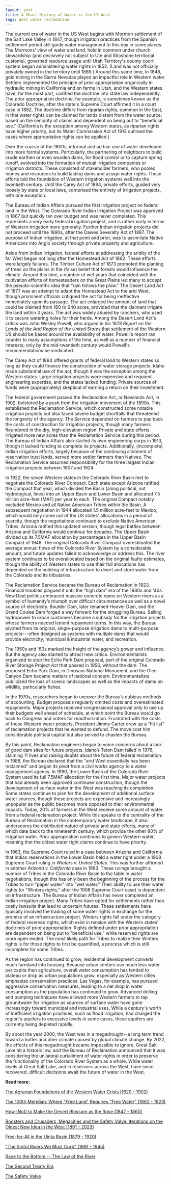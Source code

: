 ```yaml
---
layout: post
title: A Short History of Water in the US West
tags: West water reclamation
---
```


The current era of water in the US West begins with Mormon settlement of the Salt Lake Valley in 1847, though irrigation practices from the Spanish settlement period still guide water management to this day in some places. The Mormons' view of water and land, held in common under church stewardship (and decisively not subject to Ute and Shoshone territorial customs), governed resource usage until Utah Territory's county court system began administering water rights in 1852. (Land was not officially privately owned in the territory until 1869.) Around this same time, in 1848, gold mining in the Sierra Nevadas played an impactful role in Western water. Settlers implemented the principle of prior appropriation organically in hydraulic mining in California and on farms in Utah, and the Western states have, for the most part, codified the doctrine into state law independently. The prior appropriation doctrine, for example, is sometimes known as the Colorado Doctrine, after the state's Supreme Court affirmed it in a court case in 1882. The doctrine differs from riparian rights, common in the East, in that water rights can be claimed for lands distant from the water source, based on the seniority of claims and dependent on being put to "beneficial use." (California is the exception among Western states, as riparian rights have higher priority, but its Water Commission Act of 1913 outlined the cases where appropriative rights can be applied.) 

Over the course of the 1800s, informal and ad hoc use of water developed into more formal systems. Particularly, the partnering of neighbors to build crude earthen or even wooden dams, for flood control or to capture spring runoff, evolved into the formation of mutual irrigation companies or irrigation districts. These consisted of stakeholder farmers, who pooled money and resources to build lasting dams and assign water rights. These efforts laid the foundation of Western irrigation systems well into the twentieth century. Until the Carey Act of 1894, private efforts, guided very loosely by state or local laws, comprised the entirety of irrigation projects, with one exception. 

The Bureau of Indian Affairs pursued the first irrigation project on federal land in the West. The Colorado River Indian Irrigation Project was approved in 1867 but quickly ran over budget and was never completed. This represents a very early federal irrigation project, and is rather early in terms of Western irrigation more generally. Further Indian irrigation projects did not proceed until the 1890s, after the Dawes Severalty Act of 1887. The purpose of Indian irrigation, at that point and prior, was to assimilate Native Americans into Anglo society through private property and agriculture. 

Aside from Indian irrigation, federal efforts at addressing the aridity of the far West began not long after the Homestead Act of 1862. These efforts were largely failures. The Timber Culture Act of 1873 promoted the planting of trees on the plains in the (false) belief that forests would influence the climate. Around this time, a number of wet years that coincided with the cultivation efforts of homesteaders on the Great Plains led many to accept the pseudo-scientific idea that “rain follows the plow.” The Desert Land Act of 1877 was an attempt to adapt the Homestead Act to the arid West, though prominent officials critiqued the act for being ineffective immediately upon its passage. The act enlarged the amount of land that could be claimed from 160 to 640 acres, provided that the claimant irrigate the land within 3 years. The act was widely abused by ranchers, who used it to secure watering holes for their herds. Among the Desert Land Act's critics was John Wesley Powell, who argued in his 1878 *Report on the Lands of the Arid Region of the United States* that settlement of the Western US should be based around the availability of water. Powell's report ran counter to many assumptions of the time, as well as a number of financial interests; only by the mid-twentieth century would Powell's recommendations be vindicated.

The Carey Act of 1894 offered grants of federal land to Western states so long as they could finance the construction of water storage projects. Idaho made substantial use of the act, though it was the exception among the Western states. Large irrigation projects were expensive and required engineering expertise, and the states lacked funding. Private sources of funds were (appropriately) skeptical of earning a return on their investment. 

The federal government passed the Reclamation Act, or Newlands Act, in 1902, bolstered by a push from the irrigation movement of the 1890s. This established the Reclamation Service, which constructed some notable irrigation projects but also faced severe budget shortfalls that threatened the longevity of the agency. The Service depended on farmers to pay back the costs of construction for irrigation projects, though many farmers floundered in the dry, high-elevation region. Private and state efforts irrigated more new acres than the Reclamation Service during this period. The Bureau of Indian Affairs also started its own engineering corps in 1913, though it lacked funding to complete its projects. Additionally, (incomplete) Indian irrigation efforts, largely because of the continuing allotment of reservation trust lands, served more settler farmers than Natives. The Reclamation Service assumed responsibility for the three largest Indian irrigation projects between 1907 and 1924.

In 1922, the seven Western states in the Colorado River Basin met to negotiate the Colorado River Compact. Each state except Arizona ratified the Compact that year, which divided the Basin (along political, not hydrological, lines) into an Upper Basin and Lower Basin and allocated 7.5 million acre-feet (MAF) per year to each. The original Compact notably excluded Mexico and all Native American Tribes within the Basin. A subsequent negotiation in 1944 allocated 1.5 million acre-feet to Mexico, which would only come out of the US states' allocations in a period of scarcity, though the negotiations continued to exclude Native American Tribes. Arizona ratified this updated version, though legal battles between Arizona and California would continue for decades. The Upper Basin divided up its 7.5MAF allocation by percentages in the Upper Basin Compact of 1948. The original Colorado River Compact overestimated the average annual flows of the Colorado River System by a considerable amount, and future updates failed to acknowledge or address this. The river system continues to be overallocated based on the original faulty estimates, though the ability of Western states to use their full allocations has depended on the building of infrastructure to divert and store water from the Colorado and its tributaries. 

The Reclamation Service became the Bureau of Reclamation in 1923. Financial troubles plagued it until the “high dam” era of the 1930s and '40s. New Deal politics embraced massive concrete dams on Western rivers as a symbol of humanity’s triumph over difficult circumstances as well as a novel source of electricity. Boulder Dam, later renamed Hoover Dam, and the Grand Coulee Dam forged a way forward for the struggling Bureau. Selling hydropower to urban customers became a subsidy for the irrigation projects whose farmers needed lenient repayment terms. In this way, the Bureau pivoted from its original, single-purpose irrigation dams to multi-purpose projects---often designed as systems with multiple dams that would provide electricity, municipal & industrial water, and recreation. 

The 1950s and '60s marked the height of the agency’s power and influence. But the agency also started to attract new critics. Environmentalists organized to stop the Echo Park Dam proposal, part of the original Colorado River Storage Project Act that passed in 1956, without the dam. The proposed Echo Park Dam, in Dinosaur National Monument, and the Glen Canyon Dam became matters of national concern. Environmentalists publicized the loss of scenic landscapes as well as the impacts of dams on wildlife, particularly fishes. 

In the 1970s, researchers began to uncover the Bureau’s dubious methods of accounting. Budget proposals regularly omitted costs and overestimated repayments. Major projects received congressional approval only to use up their budgets well ahead of schedule, at which point the Bureau would go back to Congress and voters for reauthorization. Frustrated with the costs of these Western water projects, President Jimmy Carter drew up a “hit list” of reclamation projects that he wanted to defund. The move cost him considerable political capital but also served to chasten the Bureau.

By this point, Reclamation engineers began to voice concerns about a lack of good dam sites for future projects. Idaho’s Teton Dam failed in 1976, claiming 11 lives and raising doubts about the future of federal reclamation. In 1988, the Bureau declared that the "arid West essentially has been reclaimed" and began its pivot from a civil works agency to a water management agency. In 1990, the Lower Basin of the Colorado River System used its full 7.5MAF allocation for the first time. Major water projects that had already been approved continued construction, though the development of surface water in the West was reaching its completion. Some states continue to plan for the development of additional surface water sources, though these projects are expensive and increasingly unpopular as the public becomes more opposed to their environmental impacts. Today, 20% of farmers in the West receive some amount of water from a federal reclamation project. While this speaks to the centrality of the Bureau of Reclamation in the contemporary water landscape, it also underscores the distributed nature of private and state efforts, many of which date back to the nineteenth century, which provide the other 80% of irrigation water. Prior appropriation continues to govern Western water, meaning that the oldest water right claims continue to have priority. 

In 1963, the Supreme Court ruled in a case between Arizona and California that Indian reservations in the Lower Basin held a water right under a 1908 Supreme Court ruling in *Winters v. United States*. This was further affirmed in another *Arizona v. California* case in 1983. These rulings brought a number of Tribes in the Colorado River Basin to the table in water negotiations, though this has only been the beginning of the process for the Tribes to turn "paper water" into "wet water." Their ability to use their water rights (or "Winters rights," after the 1908 Supreme Court case) is dependent on infrastructure. The Bureau of Indian Affairs has never completed an Indian irrigation project. Many Tribes have opted for settlements rather than costly lawsuits that lead to uncertain futures. These settlements have typically involved the trading of some water rights in exchange for the promise of an infrastructure project. Winters rights fall under the category of federal reserved rights, which exist in tension with the Western states' doctrines of prior appropriation. Rights defined under prior appropriation are dependent on being put to "beneficial use," while reserved rights are more open-ended. The most likely path for Tribes to realize their Winters rights is for those rights to first be quantified, a process which is still incomplete for some Tribes.

As the region has continued to grow, residential development converts much farmland into housing. Because urban centers use much less water per capita than agriculture, overall water consumption has tended to plateau or drop as urban populations grow, especially as Western cities emphasize conservation practices. Las Vegas, for example, has pursued aggressive conservation measures, leading to a net drop in water consumption as the population has continued to grow. Advanced drilling and pumping techniques have allowed more Western farmers to tap groundwater for irrigation as sources of surface water have gone increasingly toward municipal and industrial uses. While a century's worth of inefficient irrigation practices, such as flood irrigation, had charged the region's aquifers to excessive levels in some cases, these aquifers are currently being depleted rapidly. 

By about the year 2000, the West was in a megadrought--a long term trend toward a hotter and drier climate caused by global climate change. By 2022, the effects of this megadrought became impossible to ignore. Great Salt Lake hit a historic low, and the Bureau of Reclamation announced that it was considering the unilateral curtailment of water rights in order to preserve the functionality of the Colorado River System as a whole. While water levels at Great Salt Lake, and in reservoirs across the West, have since recovered, difficult decisions await the future of water in the West.

**Read more:**

<p></p>
<p><a href="https://natehousley.com/2023/11/25/Agrarian-Foundations.html">The Agrarian Foundations of the Western Water Crisis (1620 - 1902)</a>
<p></p><a href="https://natehousley.com/2023/12/03/100th-Meridian.html">The 100th Meridian: Where "Free Land" Requires "Free Water" (1862 - 1923)</a>
<p></p><a href="https://natehousley.com/2023/12/21/How-Not-to-Make-the-Desert-Blossom-as-the-Rose.html">How (Not) to Make the Desert Blossom as the Rose (1847 - 1860)</a>
<p><a href="https://natehousley.com/2024/01/10/Boosters-and-Crusaders.html">Boosters and Crusaders, Megacities and the Safety Valve: Iterations on the Oldest New Idea in the West (1891 - 2023)</a></p>
<p><a href="https://natehousley.com/2024/02/01/Free-for-All.html">Free-for-All in the Uinta Basin (1879 - 1920)</a>  
<p><a href="https://natehousley.com/2024/02/25/Sinful-Rivers-We-Must-Curb.html">"The Sinful Rivers We Must Curb" (1891 - 1945)</a>
<p><a href="https://natehousley.com/2024/03/08/Race-to-the-Bottom.html">Race to the Bottom -- The Law of the River</a>
<p><a href="https://natehousley.com/2024/03/20/Our-Last-Major-Water-Resource.html>Our Last Major Water Resource -- The Central Utah Project</a>
<p><a href="https://natehousley.com/2024/03/25/Second-Treaty-Era.html>The Second Treaty Era</a>
<p><a href="https://natehousley.com/2024/07/23/The-Safety-Valve.html">The Safety Valve</a>
